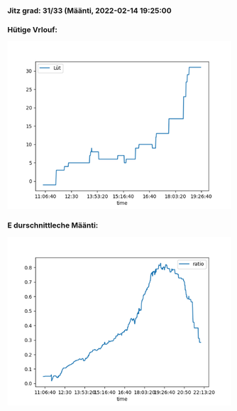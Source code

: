 ### Jitz grad: 31/33 (Määnti, 2022-02-14 19:25:00

### Hütige Vrlouf:
![Graph](Today.png)

### E durschnittleche Määnti:
![Graph](Määnti.png)